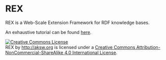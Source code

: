 REX
===

REX is a Web-Scale Extension Framework for RDF knowledge bases.

An exhaustive tutorial can be found <a href="https://github.com/AKSW/REX/wiki">here</a>.


<a rel="license" href="http://creativecommons.org/licenses/by-nc-sa/4.0/"><img alt="Creative Commons License" style="border-width:0" src="http://i.creativecommons.org/l/by-nc-sa/4.0/88x31.png" /></a><br /><span xmlns:dct="http://purl.org/dc/terms/" property="dct:title">REX</span> by <span xmlns:cc="http://creativecommons.org/ns#" property="cc:attributionName">http://aksw.org</span> is licensed under a <a rel="license" href="http://creativecommons.org/licenses/by-nc-sa/4.0/">Creative Commons Attribution-NonCommercial-ShareAlike 4.0 International License</a>.
